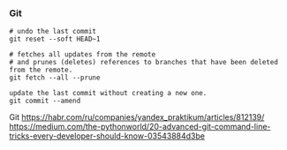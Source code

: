 ### Git
```git
# undo the last commit
git reset --soft HEAD~1

# fetches all updates from the remote
# and prunes (deletes) references to branches that have been deleted from the remote.
git fetch --all --prune

update the last commit without creating a new one.
git commit --amend
```

Git <https://habr.com/ru/companies/yandex_praktikum/articles/812139/>  
<https://medium.com/the-pythonworld/20-advanced-git-command-line-tricks-every-developer-should-know-03543884d3be>
